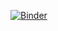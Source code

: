 [![Binder](https://binder.pangeo.io/badge_logo.svg)](https://binder.pangeo.io/v2/gh/unmrds/cc-command-line/master)

